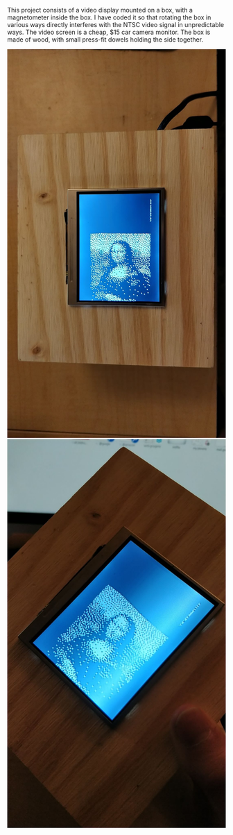 This project consists of a video display mounted on a box, with a magnetometer inside the box. I have coded it so that rotating the box in various ways directly interferes with the NTSC video signal in unpredictable ways. The video screen is a cheap, $15 car camera monitor. The box is made of wood, with small press-fit dowels holding the side together.

![](img1.jpg)
![](img2.jpg)